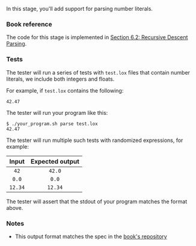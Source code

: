 In this stage, you'll add support for parsing number literals.

### Book reference

The code for this stage is implemented in [Section 6.2: Recursive Descent Parsing](https://craftinginterpreters.com/parsing-expressions.html#recursive-descent-parsing).

### Tests

The tester will run a series of tests with `test.lox` files that contain number literals, we include both integers and floats.

For example, if `test.lox` contains the following:

```
42.47
```

The tester will run your program like this:

```
$ ./your_program.sh parse test.lox
42.47
```

The tester will run multiple such tests with randomized expressions, for example:

| Input | Expected output |
| :---: | :-------------: |
| `42` | `42.0` |
| `0.0` | `0.0` |
| `12.34` | `12.34` |

The tester will assert that the stdout of your program matches the format above.

### Notes

- This output format matches the spec in the [book's repository](https://github.com/munificent/craftinginterpreters/blob/01e6f5b8f3e5dfa65674c2f9cf4700d73ab41cf8/test/expressions/parse.lox)